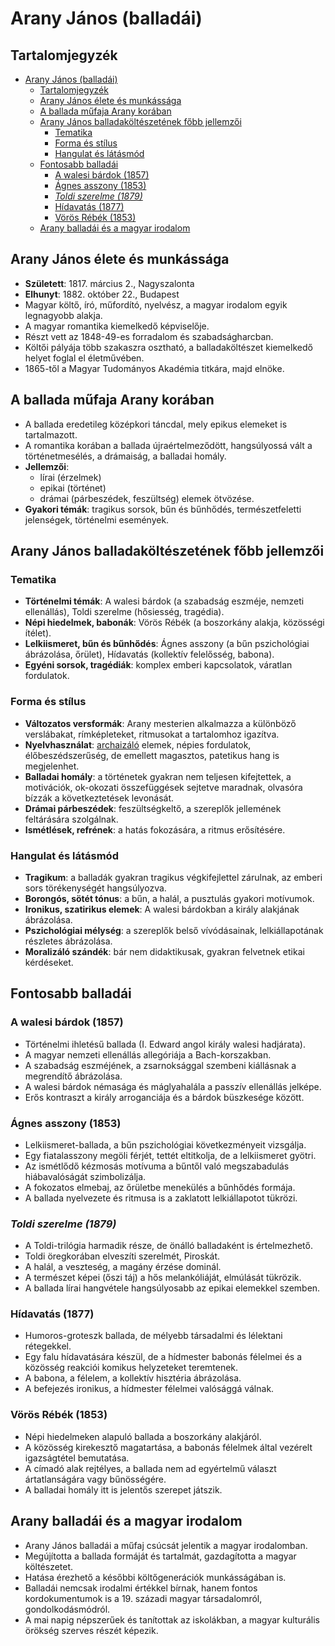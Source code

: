 # Arany János (balladái)

## Tartalomjegyzék
- [Arany János (balladái)](#arany-jános-balladái)
  - [Tartalomjegyzék](#tartalomjegyzék)
  - [Arany János élete és munkássága](#arany-jános-élete-és-munkássága)
  - [A ballada műfaja Arany korában](#a-ballada-műfaja-arany-korában)
  - [Arany János balladaköltészetének főbb jellemzői](#arany-jános-balladaköltészetének-főbb-jellemzői)
    - [Tematika](#tematika)
    - [Forma és stílus](#forma-és-stílus)
    - [Hangulat és látásmód](#hangulat-és-látásmód)
  - [Fontosabb balladái](#fontosabb-balladái)
    - [A walesi bárdok (1857)](#a-walesi-bárdok-1857)
    - [Ágnes asszony (1853)](#ágnes-asszony-1853)
    - [*Toldi szerelme (1879)*](#toldi-szerelme-1879)
    - [Hídavatás (1877)](#hídavatás-1877)
    - [Vörös Rébék (1853)](#vörös-rébék-1853)
  - [Arany balladái és a magyar irodalom](#arany-balladái-és-a-magyar-irodalom)

## Arany János élete és munkássága

- **Született**: 1817. március 2., Nagyszalonta
- **Elhunyt**: 1882. október 22., Budapest
- Magyar költő, író, műfordító, nyelvész, a magyar irodalom egyik legnagyobb alakja.
- A magyar romantika kiemelkedő képviselője.
- Részt vett az 1848-49-es forradalom és szabadságharcban.
- Költői pályája több szakaszra osztható, a balladaköltészet kiemelkedő helyet foglal el életművében.
- 1865-től a Magyar Tudományos Akadémia titkára, majd elnöke.

## A ballada műfaja Arany korában

- A ballada eredetileg középkori táncdal, mely epikus elemeket is tartalmazott.
- A romantika korában a ballada újraértelmeződött, hangsúlyossá vált a történetmesélés, a drámaiság, a balladai homály.
- **Jellemzői**:
  - lírai (érzelmek)
  - epikai (történet)
  - drámai (párbeszédek, feszültség) elemek ötvözése.
- **Gyakori témák**: tragikus sorsok, bűn és bűnhődés, természetfeletti jelenségek, történelmi események.

## Arany János balladaköltészetének főbb jellemzői

### Tematika

- **Történelmi témák**: A walesi bárdok (a szabadság eszméje, nemzeti ellenállás), Toldi szerelme (hősiesség, tragédia).
- **Népi hiedelmek, babonák**: Vörös Rébék (a boszorkány alakja, közösségi ítélet).
- **Lelkiismeret, bűn és bűnhődés**: Ágnes asszony (a bűn pszichológiai ábrázolása, őrület), Hídavatás (kollektív felelősség, babona).
- **Egyéni sorsok, tragédiák**: komplex emberi kapcsolatok, váratlan fordulatok.

### Forma és stílus

- **Változatos versformák**: Arany mesterien alkalmazza a különböző verslábakat, rímképleteket, ritmusokat a tartalomhoz igazítva.
- **Nyelvhasználat**: [archaizáló](# "régi kor művészeti, irodalmi stílusát művészi tudatossággal követi") elemek, népies fordulatok, élőbeszédszerűség, de emellett magasztos, patetikus hang is megjelenhet.
- **Balladai homály**: a történetek gyakran nem teljesen kifejtettek, a motivációk, ok-okozati összefüggések sejtetve maradnak, olvasóra bízzák a következtetések levonását.
- **Drámai párbeszédek**: feszültségkeltő, a szereplők jellemének feltárására szolgálnak.
- **Ismétlések, refrének**: a hatás fokozására, a ritmus erősítésére.

### Hangulat és látásmód

- **Tragikum**: a balladák gyakran tragikus végkifejlettel zárulnak, az emberi sors törékenységét hangsúlyozva.
- **Borongós, sötét tónus**: a bűn, a halál, a pusztulás gyakori motívumok.
- **Ironikus, szatirikus elemek**: A walesi bárdokban a király alakjának ábrázolása.
- **Pszichológiai mélység**: a szereplők belső vívódásainak, lelkiállapotának részletes ábrázolása.
- **Moralizáló szándék**: bár nem didaktikusak, gyakran felvetnek etikai kérdéseket.

## Fontosabb balladái

### A walesi bárdok (1857)

- Történelmi ihletésű ballada (I. Edward angol király walesi hadjárata).
- A magyar nemzeti ellenállás allegóriája a Bach-korszakban.
- A szabadság eszméjének, a zsarnoksággal szembeni kiállásnak a megrendítő ábrázolása.
- A walesi bárdok némasága és máglyahalála a passzív ellenállás jelképe.
- Erős kontraszt a király arroganciája és a bárdok büszkesége között.

### Ágnes asszony (1853)

- Lelkiismeret-ballada, a bűn pszichológiai következményeit vizsgálja.
- Egy fiatalasszony megöli férjét, tettét eltitkolja, de a lelkiismeret gyötri.
- Az ismétlődő kézmosás motívuma a bűntől való megszabadulás hiábavalóságát szimbolizálja.
- A fokozatos elmebaj, az őrületbe menekülés a bűnhődés formája.
- A ballada nyelvezete és ritmusa is a zaklatott lelkiállapotot tükrözi.

### *Toldi szerelme (1879)*

- A Toldi-trilógia harmadik része, de önálló balladaként is értelmezhető.
- Toldi öregkorában elveszíti szerelmét, Piroskát.
- A halál, a veszteség, a magány érzése dominál.
- A természet képei (őszi táj) a hős melankóliáját, elmúlását tükrözik.
- A ballada lírai hangvétele hangsúlyosabb az epikai elemekkel szemben.

### Hídavatás (1877)

- Humoros-groteszk ballada, de mélyebb társadalmi és lélektani rétegekkel.
- Egy falu hídavatására készül, de a hídmester babonás félelmei és a közösség reakciói komikus helyzeteket teremtenek.
- A babona, a félelem, a kollektív hisztéria ábrázolása.
- A befejezés ironikus, a hídmester félelmei valósággá válnak.

### Vörös Rébék (1853)

- Népi hiedelmeken alapuló ballada a boszorkány alakjáról.
- A közösség kirekesztő magatartása, a babonás félelmek által vezérelt igazságtétel bemutatása.
- A címadó alak rejtélyes, a ballada nem ad egyértelmű választ ártatlanságára vagy bűnösségére.
- A balladai homály itt is jelentős szerepet játszik.

## Arany balladái és a magyar irodalom

- Arany János balladái a műfaj csúcsát jelentik a magyar irodalomban.
- Megújította a ballada formáját és tartalmát, gazdagította a magyar költészetet.
- Hatása érezhető a későbbi költőgenerációk munkásságában is.
- Balladái nemcsak irodalmi értékkel bírnak, hanem fontos kordokumentumok is a 19. századi magyar társadalomról, gondolkodásmódról.
- A mai napig népszerűek és tanítottak az iskolákban, a magyar kulturális örökség szerves részét képezik.